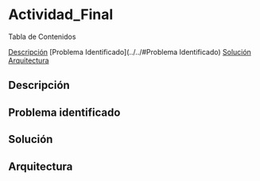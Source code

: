 

# Actividad_Final
Tabla de Contenidos

[Descripción](../../#Descripción)
[Problema Identificado](../../#Problema Identificado)
[Solución](../../#Solución)
[Arquitectura](../../#Arquitectura)

## Descripción
## Problema identificado
## Solución
## Arquitectura


